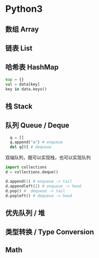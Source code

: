 # Python3

## 数组 Array

## 链表 List

## 哈希表 HashMap
```py
map = {}
val = data[key]
key in data.keys()
```

## 栈 Stack

## 队列 Queue / Deque
```py
  q = []
  q.append("a") # enqueue
  del q[0] # dequeue
```

双端队列，既可以实现栈，也可以实现队列
```py
import collections
d = collections.deque()

d.append(1) # enqueue -> tail
d.appendleft(2) # enqueue -> head
d.pop() #  dequeue -> tail
d.popleft() # dequeue -> head
```

## 优先队列 / 堆

## 类型转换 / Type Conversion

## Math